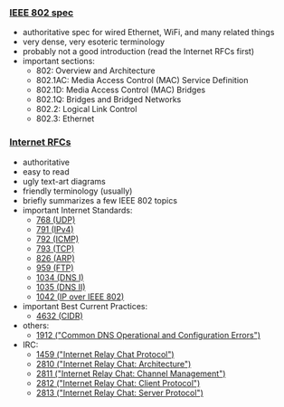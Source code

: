 ### [IEEE 802 spec](http://standards.ieee.org/about/get/802/802.html)
- authoritative spec for wired Ethernet, WiFi, and many related things
- very dense, very esoteric terminology
- probably not a good introduction (read the Internet RFCs first)
- important sections:
    - 802: Overview and Architecture
    - 802.1AC: Media Access Control (MAC) Service Definition
    - 802.1D: Media Access Control (MAC) Bridges
    - 802.1Q: Bridges and Bridged Networks
    - 802.2: Logical Link Control
    - 802.3: Ethernet

### [Internet RFCs](https://www.rfc-editor.org/)
- authoritative
- easy to read
- ugly text-art diagrams
- friendly terminology (usually)
- briefly summarizes a few IEEE 802 topics
- important Internet Standards:
    - [768 (UDP)](http://www.rfc-editor.org/info/rfc768)
    - [791 (IPv4)](http://www.rfc-editor.org/info/rfc791)
    - [792 (ICMP)](https://www.rfc-editor.org/info/rfc792)
    - [793 (TCP)](http://www.rfc-editor.org/info/rfc793)
    - [826 (ARP)](http://www.rfc-editor.org/info/rfc826)
    - [959 (FTP)](http://www.rfc-editor.org/info/rfc959)
    - [1034 (DNS I)](http://www.rfc-editor.org/info/rfc1034)
    - [1035 (DNS II)](http://www.rfc-editor.org/info/rfc1035)
    - [1042 (IP over IEEE 802)](http://www.rfc-editor.org/info/rfc1042)
- important Best Current Practices:
    - [4632 (CIDR)](http://www.rfc-editor.org/info/rfc4632)
- others:
    - [1912 ("Common DNS Operational and Configuration Errors")](https://www.rfc-editor.org/info/rfc1912)
- IRC:
    - [1459 ("Internet Relay Chat Protocol")](https://www.rfc-editor.org/info/rfc1459)
    - [2810 ("Internet Relay Chat: Architecture")](https://www.rfc-editor.org/info/rfc2810)
    - [2811 ("Internet Relay Chat: Channel Management")](https://www.rfc-editor.org/info/rfc2811)
    - [2812 ("Internet Relay Chat: Client Protocol")](https://www.rfc-editor.org/info/rfc2812)
    - [2813 ("Internet Relay Chat: Server Protocol")](https://www.rfc-editor.org/info/rfc2813)
